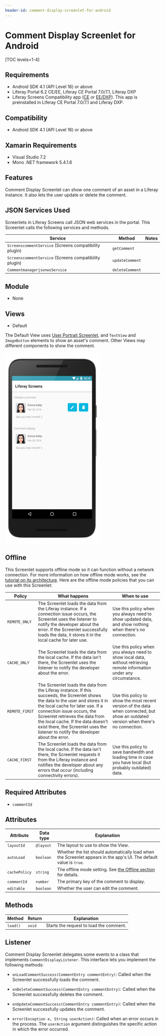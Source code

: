 ```yaml
---
header-id: comment-display-screenlet-for-android
---
```


# Comment Display Screenlet for Android

[TOC levels=1-4]

## Requirements

- Android SDK 4.1 (API Level 16) or above
- Liferay Portal 6.2 CE/EE, Liferay CE Portal 7.0/7.1, Liferay DXP
- Liferay Screens Compatibility app
  ([CE](http://www.liferay.com/marketplace/-/mp/application/54365664) or 
  [EE/DXP](http://www.liferay.com/marketplace/-/mp/application/54369726)). 
  This app is preinstalled in Liferay CE Portal 7.0/7.1 and Liferay DXP. 

## Compatibility

- Android SDK 4.1 (API Level 16) or above

## Xamarin Requirements

- Visual Studio 7.2
- Mono .NET framework 5.4.1.6

## Features

Comment Display Screenlet can show one comment of an asset in a Liferay 
instance. It also lets the user update or delete the comment. 

## JSON Services Used

Screenlets in Liferay Screens call JSON web services in the portal. This 
Screenlet calls the following services and methods.

| Service | Method | Notes |
| ------- | ------ | ----- |
| `ScreenscommentService` (Screens compatibility plugin) | `getComment` |  |
| `ScreenscommentService` (Screens compatibility plugin) | `updateComment` |  |
| `CommentmanagerjsonwsService` | `deleteComment` |  |

## Module

- None

## Views

- Default

The Default View uses 
[User Portrait Screenlet](/docs/7-0/reference/-/knowledge_base/r/userportraitscreenlet-for-android), 
and `TextView` and `ImageButton` elements to show an asset's comment. Other 
Views may different components to show the comment. 

![Figure 1: Comment Display Screenlet using the Default View.](../../images/screens-android-commentdisplay.png)

## Offline

This Screenlet supports offline mode so it can function without a network 
connection. For more information on how offline mode works, see the 
[tutorial on its architecture](/docs/7-0/tutorials/-/knowledge_base/t/architecture-of-offline-mode-in-liferay-screens). 
Here are the offline mode policies that you can use with this Screenlet: 

| Policy | What happens | When to use |
|--------|--------------|-------------|
| `REMOTE_ONLY` | The Screenlet loads the data from the Liferay instance. If a connection issue occurs, the Screenlet uses the listener to notify the developer about the error. If the Screenlet successfully loads the data, it stores it in the local cache for later use. | Use this policy when you always need to show updated data, and show nothing when there's no connection. |
| `CACHE_ONLY` | The Screenlet loads the data from the local cache. If the data isn't there, the Screenlet uses the listener to notify the developer about the error. | Use this policy when you always need to show local data, without retrieving remote information under any circumstance. |
| `REMOTE_FIRST` | The Screenlet loads the data from the Liferay instance. If this succeeds, the Screenlet shows the data to the user and stores it in the local cache for later use. If a connection issue occurs, the Screenlet retrieves the data from the local cache. If the data doesn't exist there, the Screenlet uses the listener to notify the developer about the error. | Use this policy to show the most recent version of the data when connected, but show an outdated version when there's no connection. |
| `CACHE_FIRST` | The Screenlet loads the data from the local cache. If the data isn't there, the Screenlet requests it from the Liferay instance and notifies the developer about any errors that occur (including connectivity errors). | Use this policy to save bandwidth and loading time in case you have local (but probably outdated) data. |

## Required Attributes

- `commentId`

## Attributes

| Attribute | Data type | Explanation |
|-----------|-----------|-------------|
| `layoutId` | `@layout` | The layout to use to show the View.|
| `autoLoad` | `boolean` | Whether the list should automatically load when the Screenlet appears in the app's UI. The default value is `true`. |
| `cachePolicy` | `string` | The offline mode setting. See [the Offline section](/docs/7-0/reference/-/knowledge_base/r/comment-display-screenlet-for-android#offline) for details. |
| `commentId` | `number` | The primary key of the comment to display. |
| `editable` | `boolean` | Whether the user can edit the comment. |

## Methods

| Method | Return | Explanation |
|-----------|-----------|-------------| 
| `load()` | `void` | Starts the request to load the comment. |

## Listener

Comment Display Screenlet delegates some events to a class that implements 
`CommentDisplayListener`. This interface lets you implement the following 
methods: 

- `onLoadCommentSuccess(CommentEntry commentEntry)`: Called when the Screenlet 
  successfully loads the comment. 

- `onDeleteCommentSuccess(CommentEntry commentEntry)`: Called when the Screenlet 
  successfully deletes the comment. 

- `onUpdateCommentSuccess(CommentEntry commentEntry)`: Called when the Screenlet 
  successfully updates the comment. 

- `error(Exception e, String userAction)`: Called when an error occurs in the 
  process. The `userAction` argument distinguishes the specific action in which 
  the error occurred. 

